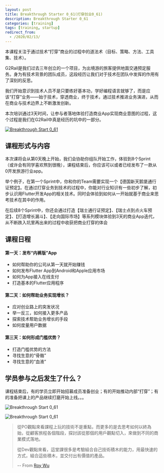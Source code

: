 ```yaml
---
layout: post
title: Breakthrough Starter 0_61(打穿创业0_61)
description: Breakthrough Starter 0_61
categories: [training]
tags: [training, startup]
redirect_from:
  - /2020/02/13/
---
```



本课程关注于通过技术“打穿”商业的过程中的道法术（目标、策略、方法、工具集、技术）。

G2Rail是我们过去三年创立的一个项目，为出境游的旅客提供地面交通预定服务。身为有技术背景的团队成员，这段经历让我们对于技术在团队中发挥的作用有了深刻的反思。

我们开始意识到技术人员不是只要练好基本功，学好编程语言就够了，而是应该“打穿”业务——始于技术，穿透商业，终于技术，通过技术推进业务演进，从而在商业与技术边界上不断激发创新。

本次培训通过3天时间，让参与者落地体验打造商业App实现商业意图的过程，这个过程是我们在G2Rail中真是经历的坑中的一部分。

[![Breakthrough Start 0_61](http://sh.iqinwen.com/image/bts_0_61/video-img.png)](https://youtu.be/30FRLzGYjYM)

## 课程形式与内容

本次课将会从第0天晚上开始，我们会协助你组队开始工作，体验到8个Sprint（或许会有同学喜欢熬到很晚），课程结束后，你应该可以或者已经发布了一款从0开发旅游行业app。

举个例子，在第一个Sprint中，你和你的Team需要实现一个【德国新天鹅堡通行证预定】。在通过打穿业务到技术的过程中，你能对行业知识有一些初步了解，初步认识用Flutter开发App的相关技术。同时会体验到如何从一开始就基于商业来思考技术在其中的作用。

在后续8个Sprint中，你还会通过打造【瑞士通行证预定】、【瑞士点到点火车预定】、【打造增长漏斗】、【走向国际市场】等系列模块体验到3天的商业App迭代，从不断跌入坑里再出来的过程中收获把商业打穿的体会

## 课程日程

#### 第一天：发布“内裤版”App

- 如何帮助你的公司从第一天就开始赚钱
- 如何发布Flutter App到Android和Apple应用市场
- 如何为App接入在线支付
- 打造基本的Flutter应用程序

#### 第二天：如何帮助业务实现增长？

- 应对创业路上的突发状况
- 举一反三，如何接入更多产品
- 探索技术帮助业务增长的手段
- 如何度量用户数据

#### 第三天：如何形成门槛优势？

- 打造门槛优势的方法
- 寻找生意的“骨骼”
- 寻找生意的“血液”

## 学员参与之后发生了什么？

课程结束后，有的学员立即开始招募成员准备创业；有的开始推动内部“打穿”；有的准备把课上的产品继续打磨开始上线。。。

![Breakthrough Start 0_61](http://sh.iqinwen.com/image/bts_0_61/shengyupian.jpeg)

![Breakthrough Start 0_61](http://sh.iqinwen.com/image/bts_0_61/neil.jpeg)


> 從PO觀點來看課程上玩的技術不是重點，而更多的是去思考如何以終為始，從顧客旅程各個階段，探討該從那個的用戶觀點切入，來做到不同的商業模式落地。
> 
> 從Dev觀點來看，這堂課很多是考驗組合自己技術積木的能力，用最快速的方式，組合這些積木，並交付出有價值的產品。
> 
> -- From [Roy Wu](https://medium.com/@roywu_71349/%E9%AB%94%E9%A9%97%E5%89%B5%E6%A5%AD%E5%8F%AA%E9%9C%80%E8%A6%81%E7%9F%AD%E7%9F%AD%E4%B8%89%E5%A4%A9-app%E5%89%B5%E6%A5%AD%E5%BE%9E0%E5%88%B061-5c9dc51a49c1)